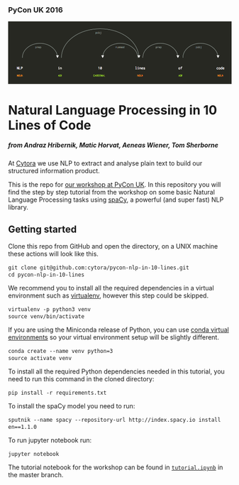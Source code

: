 ### PyCon UK 2016 
![NLP in 10 Lines of Code](images/displacy_title.png)
# Natural Language Processing in 10 Lines of Code
##### from Andraz Hribernik, Matic Horvat, Aeneas Wiener, Tom Sherborne

At [Cytora](http://www.cytora.com) we use NLP to extract and analyse plain text to build our structured information product.

This is the repo for [our workshop at PyCon UK](http://2016.pyconuk.org/workshops/natural-language-processing-in-10-lines-of-code/).
In this repository you will find the step by step tutorial from the workshop on some basic Natural Language Processing tasks using [spaCy](http://spacy.io/),
a powerful (and super fast) NLP library.

## Getting started
Clone this repo from GitHub and open the directory, on a UNIX machine these actions will look like this.

	git clone git@github.com:cytora/pycon-nlp-in-10-lines.git
	cd pycon-nlp-in-10-lines

We recommend you to install all the required dependencies in a virtual environment such as [virtualenv](https://virtualenv.pypa.io/en/stable/), however this step could be skipped.

    virtualenv -p python3 venv
    source venv/bin/activate

If you are using the Miniconda release of Python, you can use [conda virtual environments](http://conda.pydata.org/docs/using/envs.html) so your virtual environment setup will be slightly different. 

	conda create --name venv python=3
	source activate venv

To install all the required Python dependencies needed in this tutorial, you need to run this command in the cloned directory:

    pip install -r requirements.txt

To install the spaCy model you need to run:

    sputnik --name spacy --repository-url http://index.spacy.io install en==1.1.0

To run jupyter notebook run:

    jupyter notebook

The tutorial notebook for the workshop can  be found in [`tutorial.ipynb`](tutorial.ipynb) in the master branch.

